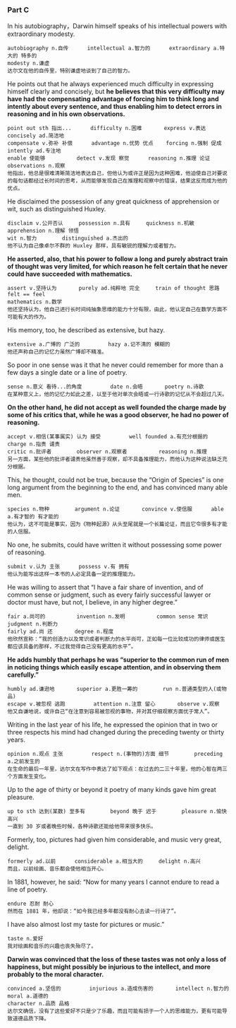 ### Part C



In his autobiography，Darwin himself speaks of his intellectual powers with extraordinary modesty. 

```
autobiography n.自传		intellectual a.智力的		extraordinary a.特大的 特多的
modesty n.谦虚
达尔文在他的自传里，特别谦虚地谈到了自己的智力。
```



He points out that he always experienced much difficulty in expressing himself clearly and concisely, but **he believes that this very difficulty may have had the compensating advantage of forcing him to think long and intently about every sentence, and thus enabling him to detect errors in reasoning and in his own observations.**

```
point out sth 指出... 	 difficulty n.困难 	   express v.表达 	   concisely ad.简洁地
compensate v.弥补 补偿		advantage n.优势 优点 	 forcing n.强制 促成	intently ad.专注地
enable 使能够			detect v.发现 察觉		reasoning n.推理 论证		observations n.观察
他指出，他总是很难清晰简洁地表达自己，但他认为或许正是因为这种困难，他迫使自己对要说的每句话都经过长时间的思考，从而能够发现自己在推理和观察中的错误，结果这反而成为他的优点。
```



He disclaimed the possession of any great quickness of apprehension or wit, such as distinguished Huxley.

```
disclaim v.公开否认		possession n.具有		quickness n.机敏		apprehension n.理解 领悟
wit n.智力		distinguished a.杰出的
他不认为自己像卓尔不群的 Huxley 那样，具有敏锐的理解力或者智力。
```



**He asserted, also, that his power to follow a long and purely abstract train of thought was very limited, for which reason he felt certain that he never could have succeeded with mathematics.** 

```
assert v.坚持认为 		purely ad.纯粹地 完全	 train of thought 思路  		felt == feel
mathematics n.数学
他还坚持认为，他自己进行长时间纯抽象思维的能力十分有限，由此，他认定自己在数学方面不可能有大的作为。
```



His memory, too, he described as extensive, but hazy. 

```
extensive a.广博的 广泛的			hazy a.记不清的 模糊的
他还声称自己的记忆力虽然广博却不精准。
```



So poor in one sense was it that he never could remember for more than a few days a single date or a line of poetry.

```
sense n.意义 看待...的角度			date n.会晤		poetry n.诗歌
在某种意义上，他的记忆力如此之差，以至于他对单次会晤或一行诗歌的记忆从不会超过几天。
```



**On the other hand, he did not accept as well founded the charge made by some of his critics that, while he was a good observer, he had no power of reasoning.**

```
accept v.相信(某事属实) 认为 接受			well founded a.有充分根据的		charge n.指责 谴责
critic n.批评者		observer n.观察者			reasoning n.推理
另一方面，某些他的批评者谴责他虽然善于观察，却不具备推理能力，而他认为这种说法缺乏充分根据。
```



This, he thought, could not be true, because the “Origin of Species” is one long argument from the beginning to the end, and has convinced many able men. 

```
species n.物种		argument n.论证		convince v.使信服		able a.有才智的 有才能的
他认为，这不可能是事实，因为《物种起源》从头至尾就是一个长篇论证，而且它令很多有才能的人信服。
```



No one, he submits, could have written it without possessing some power of reasoning. 

```
submit v.认为 主张		possess v.有 拥有
他认为能写出这样一本书的人必定具备一定的推理能力。
```



He was willing to assert that “I have a fair share of invention, and of common sense or judgment, such as every fairly successful lawyer or doctor must have, but not, I believe, in any higher degree.” 

```
fair a.尚可的			invention n.发明			common sense 常识			judgment n.判断力
fairly ad.尚 还		degree n.程度
他欣然宣称：“我的创造力以及常识或者判断力的水平尚可，正如每一位比较成功的律师或医生都应该具备的那样，不过我觉得自己没有更高的水平”。
```



**He adds humbly that perhaps he was “superior to the common run of men in noticing things which easily escape attention, and in observing them carefully.”**

```
humbly ad.谦逊地		superior a.更胜一筹的		run n.普通类型的人(或物品)	
escape v.被忽视 逃跑			attention n.注意 留心		observe v.观察
他又自谦地说，或许自己“在注意到容易被忽视的事物，并对其仔细观察方面优于常人”。
```



Writing in the last year of his life, he expressed the opinion that in two or three respects his mind had changed during the preceding twenty or thirty years. 

```
opinion n.观点 主张			respect n.(事物的)方面 细节 		preceding a.之前发生的	
在生命的最后一年里，达尔文在写作中表达了如下观点：在过去的二三十年里，他的心智在两三个方面发生变化。
```



Up to the age of thirty or beyond it poetry of many kinds gave him great pleasure. 

```
up to sth 达到(某数) 至多有		beyond 晚于 迟于		pleasure n.愉快 高兴
一直到 30 岁或者晚些时候，各种诗歌还能给他带来很多快乐。
```



Formerly, too, pictures had given him considerable, and music very great, delight. 

```
formerly ad.以前		considerable a.相当大的		delight n.高兴
而且，以前绘画、音乐都会使他相当开心。
```



In 1881, however, he said: “Now for many years I cannot endure to read a line of poetry. 

```
endure 忍耐 耐心
然而在 1881 年，他却说：“如今我已经多年都没有耐心去读一行诗了”。
```



I have also almost lost my taste for pictures or music.” 

```
taste n.爱好
我对绘画和音乐的兴趣也丧失殆尽了。
```



**Darwin was convinced that the loss of these tastes was not only a loss of happiness, but might possibly be injurious to the intellect, and more probably to the moral character.**

```
convinced a.坚信的			injurious a.造成伤害的		intellect n.智力的		 moral a.道德的
character n.品质 品格
达尔文确信，没有了这些爱好不只是少了乐趣，而且可能有损于一个人的思维能力，更有可能导致道德品质下降。
```

